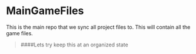 # MainGameFiles
This is the main repo that we sync all project files to. This will contain all the game files.
> ####Lets try keep this at an organized state

